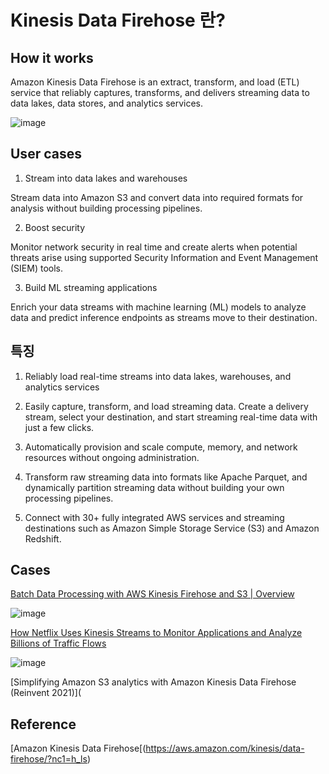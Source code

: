 # Kinesis Data Firehose 란?

## How it works 

Amazon Kinesis Data Firehose is an extract, transform, and load (ETL) service that reliably captures, transforms, and delivers streaming data to data lakes, data stores, and analytics services.

![image](https://user-images.githubusercontent.com/52392004/164175010-b8aa82e4-6fbc-42a2-992b-a18348456a3b.png)


## User cases

1) Stream into data lakes and warehouses

Stream data into Amazon S3 and convert data into required formats for analysis without building processing pipelines.

2) Boost security

Monitor network security in real time and create alerts when potential threats arise using supported Security Information and Event Management (SIEM) tools.

3) Build ML streaming applications

Enrich your data streams with machine learning (ML) models to analyze data and predict inference endpoints as streams move to their destination.


## 특징

1) Reliably load real-time streams into data lakes, warehouses, and analytics services

2) Easily capture, transform, and load streaming data. Create a delivery stream, select your destination, and start streaming real-time data with just a few clicks.

3) Automatically provision and scale compute, memory, and network resources without ongoing administration.

4) Transform raw streaming data into formats like Apache Parquet, and dynamically partition streaming data without building your own processing pipelines.

5) Connect with 30+ fully integrated AWS services and streaming destinations such as Amazon Simple Storage Service (S3) and Amazon Redshift.


## Cases

[Batch Data Processing with AWS Kinesis Firehose and S3 | Overview](https://www.youtube.com/watch?v=DPT3swb6zgI)

![image](https://user-images.githubusercontent.com/52392004/164176143-88620a53-df06-49b9-8955-dac84af6a09b.png)

[How Netflix Uses Kinesis Streams to Monitor Applications and Analyze Billions of Traffic Flows](https://www.youtube.com/watch?v=8tsIqfvizpU)

![image](https://user-images.githubusercontent.com/52392004/164176361-a6261ad7-d33e-44bd-8835-4eff343978a6.png)


[Simplifying Amazon S3 analytics with Amazon Kinesis Data Firehose (Reinvent 2021)](


## Reference 

[Amazon Kinesis Data Firehose[(https://aws.amazon.com/kinesis/data-firehose/?nc1=h_ls)


